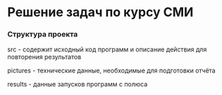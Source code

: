 # Решение задач по курсу СМИ

### Структура проекта

src - содержит исходный код программ и описание действия для повторения результатов

pictures - технические данные, необходимые для подготовки отчёта

results - данные запусков программ с полюса

